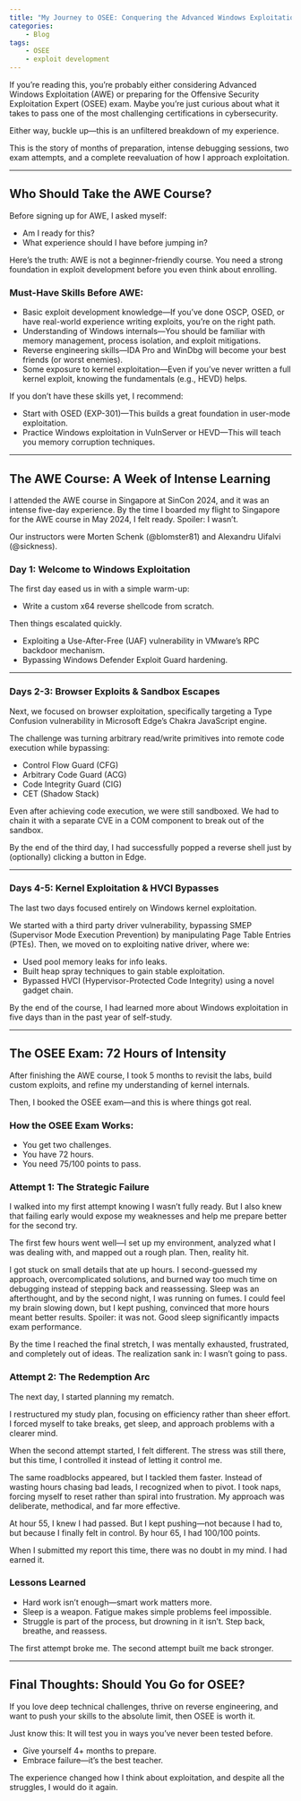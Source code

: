 ```yaml
---
title: "My Journey to OSEE: Conquering the Advanced Windows Exploitation (AWE) Course & Exam"
categories: 
    - Blog
tags:
    - OSEE
    - exploit development
---
```


If you’re reading this, you’re probably either considering Advanced Windows Exploitation (AWE) or preparing for the Offensive Security Exploitation Expert (OSEE) exam. Maybe you’re just curious about what it takes to pass one of the most challenging certifications in cybersecurity.  

Either way, buckle up—this is an unfiltered breakdown of my experience.  

This is the story of months of preparation, intense debugging sessions, two exam attempts, and a complete reevaluation of how I approach exploitation.  

---

## Who Should Take the AWE Course?

Before signing up for AWE, I asked myself:  

- Am I ready for this?  
- What experience should I have before jumping in?  

Here’s the truth: AWE is not a beginner-friendly course. You need a strong foundation in exploit development before you even think about enrolling.  

### Must-Have Skills Before AWE:

- Basic exploit development knowledge—If you’ve done OSCP, OSED, or have real-world experience writing exploits, you’re on the right path.  
- Understanding of Windows internals—You should be familiar with memory management, process isolation, and exploit mitigations.  
- Reverse engineering skills—IDA Pro and WinDbg will become your best friends (or worst enemies).  
- Some exposure to kernel exploitation—Even if you’ve never written a full kernel exploit, knowing the fundamentals (e.g., HEVD) helps.  

If you don’t have these skills yet, I recommend:  

- Start with OSED (EXP-301)—This builds a great foundation in user-mode exploitation.  
- Practice Windows exploitation in VulnServer or HEVD—This will teach you memory corruption techniques.  

---

## The AWE Course: A Week of Intense Learning

I attended the AWE course in Singapore at SinCon 2024, and it was an intense five-day experience. By the time I boarded my flight to Singapore for the AWE course in May 2024, I felt ready. Spoiler: I wasn’t.

Our instructors were Morten Schenk (@blomster81) and Alexandru Uifalvi (@sickness).

### Day 1: Welcome to Windows Exploitation

The first day eased us in with a simple warm-up:  

- Write a custom x64 reverse shellcode from scratch.  

Then things escalated quickly.  

- Exploiting a Use-After-Free (UAF) vulnerability in VMware’s RPC backdoor mechanism.  
- Bypassing Windows Defender Exploit Guard hardening.  

---

### Days 2-3: Browser Exploits & Sandbox Escapes

Next, we focused on browser exploitation, specifically targeting a Type Confusion vulnerability in Microsoft Edge’s Chakra JavaScript engine.  

The challenge was turning arbitrary read/write primitives into remote code execution while bypassing:  

- Control Flow Guard (CFG)  
- Arbitrary Code Guard (ACG)  
- Code Integrity Guard (CIG)  
- CET (Shadow Stack)  

Even after achieving code execution, we were still sandboxed. We had to chain it with a separate CVE in a COM component to break out of the sandbox.  

By the end of the third day, I had successfully popped a reverse shell just by (optionally) clicking a button in Edge.  

---

### Days 4-5: Kernel Exploitation & HVCI Bypasses

The last two days focused entirely on Windows kernel exploitation.  

We started with a third party driver vulnerability, bypassing SMEP (Supervisor Mode Execution Prevention) by manipulating Page Table Entries (PTEs). Then, we moved on to exploiting native driver, where we:  

- Used pool memory leaks for info leaks.  
- Built heap spray techniques to gain stable exploitation.  
- Bypassed HVCI (Hypervisor-Protected Code Integrity) using a novel gadget chain.  

By the end of the course, I had learned more about Windows exploitation in five days than in the past year of self-study.  

---

## The OSEE Exam: 72 Hours of Intensity

After finishing the AWE course, I took 5 months to revisit the labs, build custom exploits, and refine my understanding of kernel internals.  

Then, I booked the OSEE exam—and this is where things got real.  

### How the OSEE Exam Works:

- You get two challenges.  
- You have 72 hours.  
- You need 75/100 points to pass.  

### Attempt 1: The Strategic Failure

I walked into my first attempt knowing I wasn’t fully ready. But I also knew that failing early would expose my weaknesses and help me prepare better for the second try.  

The first few hours went well—I set up my environment, analyzed what I was dealing with, and mapped out a rough plan. Then, reality hit.  

I got stuck on small details that ate up hours. I second-guessed my approach, overcomplicated solutions, and burned way too much time on debugging instead of stepping back and reassessing. Sleep was an afterthought, and by the second night, I was running on fumes. I could feel my brain slowing down, but I kept pushing, convinced that more hours meant better results. Spoiler: it was not. Good sleep significantly impacts exam performance.

By the time I reached the final stretch, I was mentally exhausted, frustrated, and completely out of ideas. The realization sank in: I wasn’t going to pass.  

### Attempt 2: The Redemption Arc

The next day, I started planning my rematch.  

I restructured my study plan, focusing on efficiency rather than sheer effort. I forced myself to take breaks, get sleep, and approach problems with a clearer mind.  

When the second attempt started, I felt different. The stress was still there, but this time, I controlled it instead of letting it control me.  

The same roadblocks appeared, but I tackled them faster. Instead of wasting hours chasing bad leads, I recognized when to pivot. I took naps, forcing myself to reset rather than spiral into frustration. My approach was deliberate, methodical, and far more effective.  

At hour 55, I knew I had passed. But I kept pushing—not because I had to, but because I finally felt in control. By hour 65, I had 100/100 points.  

When I submitted my report this time, there was no doubt in my mind. I had earned it.  

### Lessons Learned

- Hard work isn’t enough—smart work matters more.  
- Sleep is a weapon. Fatigue makes simple problems feel impossible.  
- Struggle is part of the process, but drowning in it isn’t. Step back, breathe, and reassess.  

The first attempt broke me. The second attempt built me back stronger.

---

## Final Thoughts: Should You Go for OSEE?

If you love deep technical challenges, thrive on reverse engineering, and want to push your skills to the absolute limit, then OSEE is worth it.  

Just know this: It will test you in ways you’ve never been tested before.  

- Give yourself 4+ months to prepare.  
- Embrace failure—it’s the best teacher.

The experience changed how I think about exploitation, and despite all the struggles, I would do it again.
